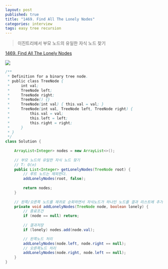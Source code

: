```yaml
---
layout: post
published: true
title: "1469. Find All The Lonely Nodes"
categories: interview
tags: easy tree recursion
---
```


> 이진트리에서 부모 노드의 유일한 자식 노드 찾기

[1469. Find All The Lonely Nodes](https://leetcode.com/problems/find-all-the-lonely-nodes/)

![](https://assets.leetcode.com/uploads/2020/06/03/e2.png)

```java
/**
 * Definition for a binary tree node.
 * public class TreeNode {
 *     int val;
 *     TreeNode left;
 *     TreeNode right;
 *     TreeNode() {}
 *     TreeNode(int val) { this.val = val; }
 *     TreeNode(int val, TreeNode left, TreeNode right) {
 *         this.val = val;
 *         this.left = left;
 *         this.right = right;
 *     }
 * }
 */
class Solution {
    
    ArrayList<Integer> nodes = new ArrayList<>();
    
    // 부모 노드의 유일한 자식 노드 찾기
    // T: O(n)
    public List<Integer> getLonelyNodes(TreeNode root) {
        // 루트 노드는 제외한다.
        addLonelyNodes(root, false);
        
        return nodes;
    }
    
    // 왼쪽/오른쪽 노드를 재귀로 순회하면서 자식노드가 하나인 노드를 결과 리스트에 추가 
    private void addLonelyNodes(TreeNode node, boolean lonely) {
        // 종료조건
        if (node == null) return;
        
        // 결과저장
        if (lonely) nodes.add(node.val);

        // 왼쪽노드 처리 
        addLonelyNodes(node.left, node.right == null);
        // 오른쪽노드 처리 
        addLonelyNodes(node.right, node.left == null);
    }
}
```